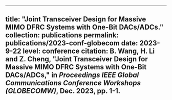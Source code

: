 ---

title: "Joint Transceiver Design for Massive MIMO DFRC Systems with One-Bit DACs/ADCs."
collection: publications
permalink: publications/2023-conf-globecom
date: 2023-9-22
level: conference
citation: <b>B. Wang</b>, H. Li and Z. Cheng, "Joint Transceiver Design for Massive MIMO DFRC Systems with One-Bit DACs/ADCs," in <i>Proceedings IEEE Global Communications Conference Workshops (GLOBECOMW)</i>, Dec. 2023, pp. 1-1.
---